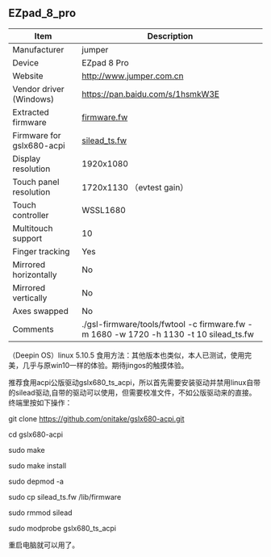EZpad_8_pro
---------------------------------------------

| Item                      | Description |
|---------------------------|-------------|
| Manufacturer              | jumper |
| Device                    | EZpad 8 Pro|
| Website                   | http://www.jumper.com.cn
| Vendor driver (Windows)   | https://pan.baidu.com/s/1hsmkW3E |
| Extracted firmware        | [firmware.fw](firmware.fw) |
| Firmware for gslx680-acpi | [silead_ts.fw](silead_ts.fw) |
| Display resolution        | 1920x1080 |
| Touch panel resolution    | 1720x1130 （evtest gain）|
| Touch controller          | WSSL1680 |
| Multitouch support        | 10 |
| Finger tracking           | Yes |
| Mirrored horizontally     | No |
| Mirrored vertically       | No |
| Axes swapped              | No |
| Comments                  | ./gsl-firmware/tools/fwtool -c firmware.fw -m 1680 -w 1720 -h 1130 -t 10 silead_ts.fw |


（Deepin OS）linux 5.10.5 食用方法：其他版本也类似，本人已测试，使用完美，几乎与原win10一样的体验。期待jingos的触摸体验。

推荐食用acpi公版驱动gslx680_ts_acpi，所以首先需要安装驱动并禁用linux自带的silead驱动,自带的驱动可以使用，但需要校准文件，不如公版驱动来的直接。终端里按如下操作：

git clone https://github.com/onitake/gslx680-acpi.git

cd gslx680-acpi

sudo make

sudo make install

sudo depmod -a

sudo cp silead_ts.fw /lib/firmware 

sudo rmmod silead 

sudo modprobe gslx680_ts_acpi

重启电脑就可以用了。
